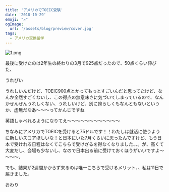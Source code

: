 ```yaml
---
title: 'アメリカでTOEIC受験'
date: '2018-10-29'
emoji: "✍"
ogImage:
  url: '/assets/blog/preview/cover.jpg'
tags:
  - アメリカ交換留学
---
```


![1.png](/assets/blog/posts/usexchange_6/1.png)

最後に受けたのは2年生の終わりの3月で925点だったので、50点くらい伸びた、

うれぴい

うれしいんだけど、TOEIC900点とかってもっとすごいんだと思ってたけど、なんか全然すごくないし、この得点の無意味さに気づいてしまっているので、なんかぜんぜんうれしくない、うれしいけど、別に誇らしくもなんともないというか、虚無だなあ～～～ってかんじですね

英語しゃべれるようになりてえ～～～～～～～～～～～～

ちなみにアメリカでTOEICを受けると75ドルです！！わたしは就活に使うように新しいスコアほしいな！と日本にいた7月くらいに思ったんですけど、もう日本で受けれる日程はなくてこちらで受けざるを得なくなりました、、。が、高くて大変だし、会場も少ないし、なので日本出る前に受けておくほうがいいですよ～～～～、

でも、結果が2週間かからず来るのは唯一こちらで受けるメリット、、私は11日で届きました。

おわり